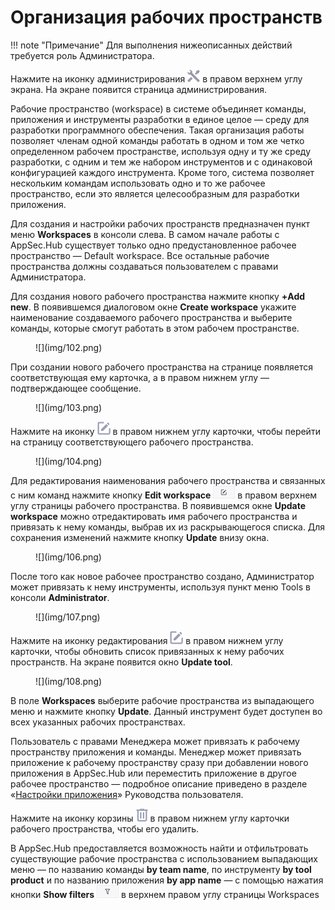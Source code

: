 # Организация рабочих пространств

!!! note "Примечание"
    Для выполнения нижеописанных действий требуется роль Администратора.

Нажмите на иконку администрирования ![](img/1.png) в правом верхнем углу экрана. На экране появится страница администрирования.

Рабочие пространство (workspace) в системе объединяет команды, приложения и инструменты разработки в единое целое — среду для разработки программного обеспечения. Такая организация работы позволяет членам одной команды работать в одном и том же четко определенном рабочем пространстве, используя одну и ту же среду разработки, с одним и тем же набором инструментов и с одинаковой конфигурацией каждого инструмента. Кроме того, система позволяет нескольким командам использовать одно и то же рабочее пространство, если это является целесообразным для разработки приложения.

Для создания и настройки рабочих пространств предназначен пункт меню **Workspaces** в консоли слева. В самом начале работы с AppSec.Hub существует только одно предустановленное рабочее пространство — Default workspace. Все остальные рабочие пространства должны создаваться пользователем с правами Администратора.

Для создания нового рабочего пространства нажмите кнопку **+Add new**. В появившемся диалоговом окне **Create workspace** укажите наименование создаваемого рабочего пространства и выберите команды, которые смогут работать в этом рабочем пространстве.

<figure markdown>![](img/102.png)</figure>

При создании нового рабочего пространства на странице появляется соответствующая ему карточка, а в правом нижнем углу — подтверждающее сообщение.

<figure markdown>![](img/103.png)</figure>

Нажмите на иконку ![](img/edit.png) в правом нижнем углу карточки, чтобы перейти на страницу соответствующего рабочего пространства.

<figure markdown>![](img/104.png)</figure>

Для редактирования наименования рабочего пространства и связанных с ним команд нажмите кнопку **Edit workspace** ![](img/105.png) в правом верхнем углу страницы рабочего пространства. В появившемся окне **Update workspace** можно отредактировать имя рабочего пространства и привязать к нему команды, выбрав их из раскрывающегося списка. Для сохранения изменений нажмите кнопку **Update** внизу окна.

<figure markdown>![](img/106.png)</figure>

После того как новое рабочее пространство создано, Администратор может привязать к нему инструменты, используя пункт меню Tools в консоли **Administrator**.

<figure markdown>![](img/107.png)</figure>

Нажмите на иконку редактирования ![](img/edit.png) в правом нижнем углу карточки, чтобы обновить список привязанных к нему рабочих пространств. На экране появится окно **Update tool**.

<figure markdown>![](img/108.png)</figure>

В поле **Workspaces** выберите рабочие пространства из выпадающего меню и нажмите кнопку **Update**. Данный инструмент будет доступен во всех указанных рабочих пространствах.

Пользователь с правами Менеджера может привязать к рабочему пространству приложения и команды. Менеджер может привязать приложение к рабочему пространству сразу при добавлении нового приложения в AppSec.Hub или переместить приложение в другое рабочее пространство — подробное описание приведено в разделе «[Настройки приложения]()» Руководства пользователя.

Нажмите на иконку корзины ![](img/93.png) в правом нижнем углу карточки рабочего пространства, чтобы его удалить.

В AppSec.Hub предоставляется возможность найти и отфильтровать существующие рабочие пространства с использованием выпадающих меню — по названию команды **by team name**, по инструменту **by tool product** и по названию приложения **by app name** — с помощью нажатия кнопки **Show filters** ![](img/filter.png) в верхнем правом углу страницы Workspaces